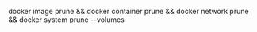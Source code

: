 docker image prune && docker container prune && docker network prune && docker system prune --volumes